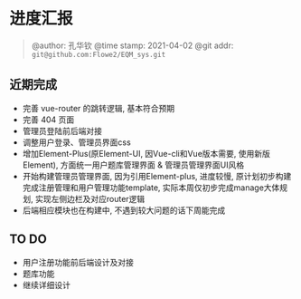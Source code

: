 # 进度汇报
> @author: 孔华钦
> @time stamp: 2021-04-02
> @git addr: `git@github.com:Flowe2/EQM_sys.git`

## 近期完成
* 完善 vue-router 的跳转逻辑, 基本符合预期
* 完善 404 页面
* 管理员登陆前后端对接
* 调整用户登录、管理员界面css
* 增加Element-Plus(原Element-UI, 因Vue-cli和Vue版本需要, 使用新版Element), 方面统一用户题库管理界面 & 管理员管理界面UI风格
* 开始构建管理员管理界面, 因为引用Element-plus, 进度较慢, 原计划初步构建完成注册管理和用户管理功能template, 实际本周仅初步完成manage大体规划, 实现左侧边栏及对应router逻辑
* 后端相应模块也在构建中, 不遇到较大问题的话下周能完成

## TO DO
* 用户注册功能前后端设计及对接
* 题库功能
* 继续详细设计